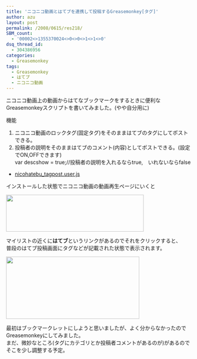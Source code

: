 ```yaml
---
title: 'ニコニコ動画とはてブを連携して投稿するGreasemonkey[タグ]'
author: azu
layout: post
permalink: /2008/0615/res218/
SBM_count:
  - '00002<>1355370024<>0<>0<>1<>1<>0'
dsq_thread_id:
  - 304386956
categories:
  - Greasemonkey
tags:
  - Greasemonkey
  - はてブ
  - ニコニコ動画
---
```

ニコニコ動画上の動画からはてなブックマークをするときに便利なGreasemonkeyスクリプトを書いてみました。(やや自分用に)

機能

1.  ニコニコ動画のロックタグ(固定タグ)をそのままはてブのタグにしてポストできる。
2.  投稿者の説明をそのままはてブのコメント(内容)としてポストできる。(設定でON,OFFできます)  
    var descshow = true;//投稿者の説明を入れるならtrue,　いれないならfalse

*   [nicohatebu_tagpost.user.js][1]

インストールした状態でニコニコ動画の動画再生ページにいくと

<img src="https://efcl.info/wp-content/uploads/a.png" alt="" width="374" height="100" />

マイリストの近くに**はてブ**というリンクがあるのでそれをクリックすると、  
普段のはてブ投稿画面にタグなどが記載された状態で表示されます。

<img src="https://efcl.info/wp-content/uploads/hatebu1a.png" alt="" width="362" height="169" />

最初はブックマークレットにしようと思いましたが、よく分からなかったのでGreasemonkeyにしてみました。  
まだ、微妙なところ(タグにカテゴリとか投稿者コメントがあるのが)があるのでそこを少し調整する予定。

 [1]: https://efcl.info/wp-content/uploads/2008/06/js/nicohatebu_tagpost.user.js
